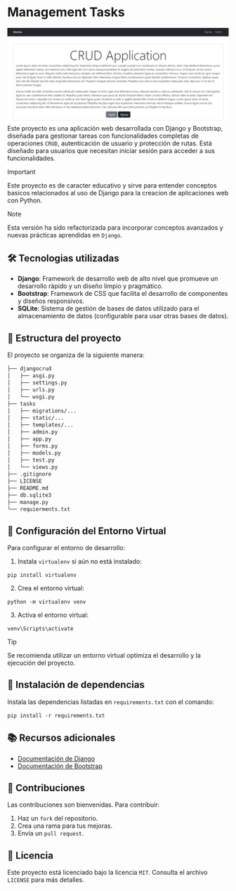 # Management Tasks
![img](images/django-crud-app.jpg)
Este proyecto es una aplicación web desarrollada con Django y Bootstrap, diseñada para gestionar tareas con funcionalidades completas de operaciones `CRUD`, autenticación de usuario y protección de rutas. Está diseñado para usuarios que necesitan iniciar sesión para acceder a sus funcionalidades.

> [!IMPORTANT]
> Este proyecto es de caracter educativo y sirve para entender conceptos basicos relacionados al uso de Django para la creacion de aplicaciones web con Python.

> [!NOTE]
> Esta versión ha sido refactorizada para incorporar conceptos avanzados y nuevas prácticas aprendidas en `Django`.

## 🛠️ Tecnologias utilizadas
- **Django**: Framework de desarrollo web de alto nivel que promueve un desarrollo rápido y un diseño limpio y pragmático.
- **Bootstrap**: Framework de CSS que facilita el desarrollo de componentes y diseños responsivos.
- **SQLite**: Sistema de gestión de bases de datos utilizado para el almacenamiento de datos (configurable para usar otras bases de datos).

## 📂 Estructura del proyecto
El proyecto se organiza de la siguiente manera:
```
├── djangocrud
│   ├── asgi.py 
│   ├── settings.py 
│   ├── urls.py 
│   └── wsgi.py 
├── tasks
│   ├── migrations/...
│   ├── static/...
│   ├── templates/...
│   ├── admin.py 
│   ├── app.py 
│   ├── forms.py 
│   ├── models.py
│   ├── test.py 
│   └── views.py
├── .gitignore
├── LICENSE
├── README.md
├── db.sqlite3
├── manage.py
└── requierments.txt
```

## 🔧 Configuración del Entorno Virtual
Para configurar el entorno de desarrollo:
1. Instala `virtualenv` si aún no está instalado:
```
pip install virtualenv
```
2. Crea el entorno virtual:
```
python -m virtualenv venv
```
3. Activa el entorno virtual:
```
venv\Scripts\activate
```

> [!TIP]
> Se recomienda utilizar un entorno virtual optimiza el desarrollo y la ejecución del proyecto.

## 🧾 Instalación de dependencias
Instala las dependencias listadas en `requirements.txt` con el comando:
```
pip install -r requirements.txt
```

## 📚 Recursos adicionales
* [Documentación de Django](https://docs.djangoproject.com/en/5.1/)
* [Documentación de Bootstrap](https://getbootstrap.com/docs/4.1/getting-started/introduction/)

## 📝 Contribuciones
Las contribuciones son bienvenidas. Para contribuir:
1. Haz un `fork` del repositorio.
2. Crea una rama para tus mejoras.
3. Envía un `pull request`.

## 📄 Licencia
Este proyecto está licenciado bajo la licencia `MIT`. Consulta el archivo `LICENSE` para más detalles.

